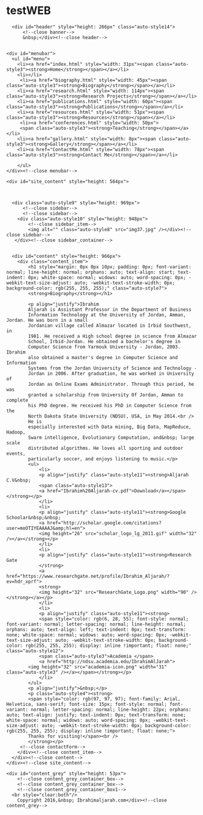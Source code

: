 # testWEB

<!DOCTYPE html PUBLIC "-//W3C//DTD XHTML 1.1//EN" "http://www.w3.org/TR/xhtml11/DTD/xhtml11.dtd">
<html xmlns="http://www.w3.org/1999/xhtml" xml:lang="en">

<head>
  <title>Ibrahim Aljarah - Home Page</title>
  <meta name="keywords" content="The Intelligent Systems Research NDSU Ibrahim Aljarah Hadoop MapReduce" />
  <meta http-equiv="Content-Type" content="text/html; charset=utf-8" />
  <link rel="stylesheet" type="text/css" href="css/style.css" />
  <script type="text/javascript" src="js/jquery.min.js"></script>
  <script type="text/javascript" src="js/image_slide.js"></script>
  <style type="text/css">
  .auto-style3 {
	  color: #000000;
  }
  .auto-style4 {
	text-align: left;
}
  .auto-style7 {
	  font-size: 20pt;
  }
  .auto-style8 {
	margin-top: 0;
}
.auto-style9 {
	float: right;
	width: 250px;
	padding: 0;
	margin-top: 0;
}
.auto-style10 {
	float: left;
	width: 250px;
	padding: 0;
	margin-top: 0px;
	margin-bottom: 10px;
}
  .auto-style11 {
	font-size: medium;
}
.auto-style12 {
	font-family: Arial, Helvetica, sans-serif;
	font-size: medium;
}
  .auto-style13 {
	font-size: 9pt;
	color: #FF0000;
}
.auto-style14 {
	text-align: right;
}
  </style>
</head>

<body style="background-image: url('back.jpg')">
  <div id="main">
    
      <div id="header" style="height: 266px" class="auto-style14">
	      <!--close banner-->
	      &nbsp;</div><!--close header-->
	

	<div id="menubar">
      <ul id="menu">
        <li><a href="index.html" style="width: 31px"><span class="auto-style3"><strong>Home</strong></span></a></li>
        <li></li>
         <li><a href="biography.html" style="width: 45px"><span class="auto-style3"><strong>Biography</strong></span></a></li>
        <li><a href="research.html" style="width: 114px"><span class="auto-style3"><strong>Research Projects</strong></span></a></li>
        <li><a href="publications.html" style="width: 60px"><span class="auto-style3"><strong>Publications</strong></span></a></li>
        <li><a href="resources.html" style="width: 51px"><span class="auto-style3"><strong>Resources</strong></span></a></li>
         <li><a href="conferences.html" style="width: 50px">
		 <span class="auto-style3"><strong>Teaching</strong></span></a></li>
        <li><a href="gallery.html" style="width: 8px"><span class="auto-style3"><strong>Gallery</strong></span></a></li>
		<li><a href="ContactMe.html" style="width: 78px"><span class="auto-style3"><strong>Contact Me</strong></span></a></li>

		</ul>
    </div><!--close menubar-->
	
	<div id="site_content" style="height: 564px">	
	
       	
	
	  <div class="auto-style9" style="height: 969px">       
		  <!--close sidebar-->     		
		  <!--close sidebar-->   
        <div class="auto-style10" style="height: 948px">
            <!--close sidebar_item--> 
        	<img alt="" class="auto-style8" src="img37.jpg" /></div><!--close sidebar-->
       </div><!--close sidebar_container-->		 
	 		   
	   
      <div id="content" style="height: 966px">
        <div class="content_item">
            <h1 style="margin: 0px 0px 10px; padding: 0px; font-variant: normal; line-height: normal; orphans: auto; text-align: start; text-indent: 0px; white-space: normal; widows: auto; word-spacing: 0px; -webkit-text-size-adjust: auto; -webkit-text-stroke-width: 0px; background-color: rgb(255, 255, 255);" class="auto-style7">
			<strong>Biography</strong></h1>
			
			<p align="justify">Ibrahim 
			Aljarah is Assistant Professor in the Department of Business 
			Information Technology at the University of Jordan, Amman, Jordan. He was born in a small 
			Jordanian village called Almazar located in Irbid Southwest, in 
			1981. He received a High school degree in science from Almazar 
			School, Irbid-Jordan. He obtained a bachelor's degree in 
			Computer Science from Yarmouk University - Jordan, 2003. Ibrahim 
			also obtained a master's degree in Computer Science and Information 
			Systems from the Jordan University of Science and Technology - 
			Jordan in 2006. After graduation, he was worked in University of 
			Jordan as Online Exams Administrator. Through this period, he was 
			granted a scholarship from University Of Jordan, Amman to complete 
			his PhD degree. He received his PhD in Computer Science from the 
			North Dakota State University (NDSU), USA, in May 2014.<br />
			He is 
			especially interested with Data mining, Big Data, MapReduce, Hadoop, 
			Swarm intelligence, Evolutionary Computation, and&nbsp; large scale 
			distributed algorithms. He loves all sporting and outdoor events, 
			particularly soccer, and enjoys listening to music.</p>
			<ul>
				<li>
				<p align="justify" class="auto-style11"><strong>Aljarah C.V&nbsp;
				<span class="auto-style13">
				<a href="Ibrahim%20Aljarah-cv.pdf">Download</a></span></strong></p>
				</li>
				<li>
				<p align="justify" class="auto-style11"><strong>Google Schoolar&nbsp;&nbsp;
				<a href="http://scholar.google.com/citations?user=moOTIYEAAAAJ&amp;hl=en">
				<img height="26" src="scholar_logo_lg_2011.gif" width="32" /></a></strong></p>
				</li>
				<li>
				<p align="justify" class="auto-style11"><strong>Research Gate
				</strong>
				<a href="https://www.researchgate.net/profile/Ibrahim_Aljarah/?ev=hdr_xprf">
				<strong>
				<img height="32" src="ResearchGate_Logo.png" width="90" /></strong></a></p>
				</li>
				<li>
				<p align="justify" class="auto-style11"><strong>
				<span style="color: rgb(6, 28, 55); font-style: normal; font-variant: normal; letter-spacing: normal; line-height: normal; orphans: auto; text-align: left; text-indent: 0px; text-transform: none; white-space: normal; widows: auto; word-spacing: 0px; -webkit-text-size-adjust: auto; -webkit-text-stroke-width: 0px; background-color: rgb(255, 255, 255); display: inline !important; float: none;" class="auto-style12">
				<span class="auto-style3">Academia </span>
				<a href="http://ndsu.academia.edu/IbrahimAlJarah">
			<img height="32" src="academia-icon.png" width="31" class="auto-style3" /></a></span></strong></p>
				</li>
			</ul>
			<p align="justify">&nbsp;</p>
			<p class="auto-style4"><strong>
			<span style="color: rgb(97, 97, 97); font-family: Arial, Helvetica, sans-serif; font-size: 15px; font-style: normal; font-variant: normal; letter-spacing: normal; line-height: 22px; orphans: auto; text-align: justify; text-indent: 0px; text-transform: none; white-space: normal; widows: auto; word-spacing: 0px; -webkit-text-size-adjust: auto; -webkit-text-stroke-width: 0px; background-color: rgb(255, 255, 255); display: inline !important; float: none;">
			Thanks for visiting!</span><br />
			</strong></p>
		 <!--close contactForm-->
        </div><!--close content_item-->
      </div><!--close content-->  
    </div><!--close site_content-->  

	<div id="content_grey" style="height: 53px">
	    <!--close content_grey_container_box-->
        <!--close content_grey_container_box-->
        <!--close content_grey_container_box1-->      
	  <br style="clear:both"/>
    	Copyright 2016,&nbsp; Ibrahimaljarah.com</div><!--close content_grey-->   
 
  </div><!--close main-->
  
  <!--close footer-->  	
  
</body>
</html>
